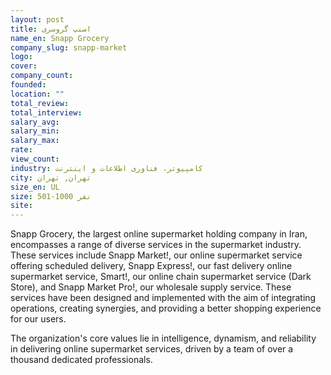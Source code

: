 ```yaml
---
layout: post
title: اسنپ گروسری
name_en: Snapp Grocery
company_slug: snapp-market
logo: 
cover: 
company_count:
founded:
location: ""
total_review: 
total_interview: 
salary_avg: 
salary_min: 
salary_max: 
rate: 
view_count: 
industry: کامپیوتر، فناوری اطلاعات و اینترنت
city: تهران, تهران
size_en: UL
size: 501-1000 نفر
site: 
---
```



Snapp Grocery, the largest online supermarket holding company in Iran, encompasses a range of diverse services in the supermarket industry. These services include Snapp Market!, our online supermarket service offering scheduled delivery, Snapp Express!, our fast delivery online supermarket service, Smart!, our online chain supermarket service (Dark Store), and Snapp Market Pro!, our wholesale supply service. These services have been designed and implemented with the aim of integrating operations, creating synergies, and providing a better shopping experience for our users.

The organization's core values lie in intelligence, dynamism, and reliability in delivering online supermarket services, driven by a team of over a thousand dedicated professionals.